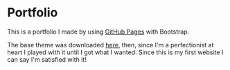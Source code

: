 # Portfolio

This is a portfolio I made by using [GitHub Pages](https://pages.github.com/) with Bootstrap.

The base theme was downloaded [here](https://bootstrapmade.com/), then, since I'm a perfectionist at heart I played with it until I got what I wanted.
Since this is my first website I can say I'm satisfied with it!
